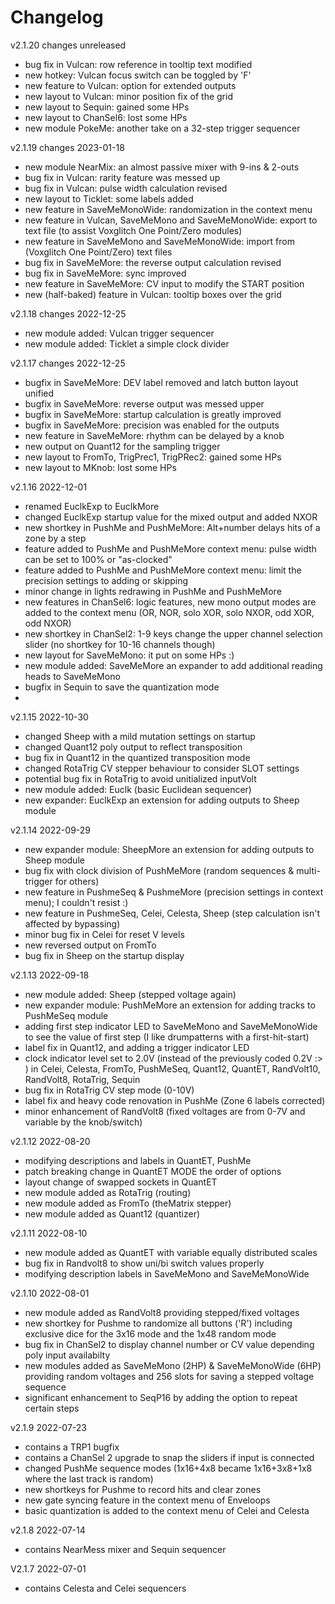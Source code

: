# Changelog

v2.1.20 changes unreleased
- bug fix in Vulcan: row reference in tooltip text modified
- new hotkey: Vulcan focus switch can be toggled by 'F'
- new feature to Vulcan: option for extended outputs
- new layout to Vulcan: minor position fix of the grid
- new layout to Sequin: gained some HPs
- new layout to ChanSel6: lost some HPs
- new module PokeMe: another take on a 32-step trigger sequencer

v2.1.19 changes 2023-01-18
- new module NearMix: an almost passive mixer with 9-ins & 2-outs
- bug fix in Vulcan: rarity feature was messed up
- bug fix in Vulcan: pulse width calculation revised
- new layout to Ticklet: some labels added
- new feature in SaveMeMonoWide: randomization in the context menu
- new feature in Vulcan, SaveMeMono and SaveMeMonoWide: export to text file (to assist Voxglitch One Point/Zero modules)
- new feature in SaveMeMono and SaveMeMonoWide: import from (Voxglitch One Point/Zero) text files
- bug fix in SaveMeMore: the reverse output calculation revised
- bug fix in SaveMeMore: sync improved
- new feature in SaveMeMore: CV input to modify the START position
- new (half-baked) feature in Vulcan: tooltip boxes over the grid

v2.1.18 changes  2022-12-25
- new module added: Vulcan trigger sequencer
- new module added: Ticklet a simple clock divider

v2.1.17 changes 2022-12-25
- bugfix in SaveMeMore: DEV label removed and latch button layout unified
- bugfix in SaveMeMore: reverse output was messed upper
- bugfix in SaveMeMore: startup calculation is greatly improved
- bugfix in SaveMeMore: precision was enabled for the outputs
- new feature in SaveMeMore: rhythm can be delayed by a knob
- new output on Quant12 for the sampling trigger
- new layout to FromTo, TrigPrec1, TrigPRec2: gained some HPs
- new layout to MKnob: lost some HPs

v2.1.16 2022-12-01
- renamed EuclkExp to EuclkMore
- changed EuclkExp startup value for the mixed output and added NXOR
- new shortkey in PushMe and PushMeMore: Alt+number delays hits of a zone by a step
- feature added to PushMe and PushMeMore context menu: pulse width can be set to 100% or "as-clocked"
- feature added to PushMe and PushMeMore context menu: limit the precision settings to adding or skipping
- minor change in lights redrawing in PushMe and PushMeMore
- new features in ChanSel6: logic features, new mono output modes are added to the context menu (OR, NOR, solo XOR, solo NXOR, odd XOR, odd NXOR)
- new shortkey in ChanSel2: 1-9 keys change the upper channel selection slider (no shortkey for 10-16 channels though)
- new layout for SaveMeMono: it put on some HPs :)
- new module added: SaveMeMore an expander to add additional reading heads to SaveMeMono
- bugfix in Sequin to save the quantization mode
- 
v2.1.15 2022-10-30
- changed Sheep with a mild mutation settings on startup 
- changed Quant12 poly output to reflect transposition
- bug fix in Quant12 in the quantized transposition mode
- changed RotaTrig CV stepper behaviour to consider SLOT settings
- potential bug fix in RotaTrig to avoid unitialized inputVolt
- new module added: Euclk (basic Euclidean sequencer)
- new expander: EuclkExp an extension for adding outputs to Sheep module

v2.1.14 2022-09-29
- new expander module: SheepMore an extension for adding outputs to Sheep module
- bug fix with clock division of PushMeMore (random sequences & multi-trigger for others)
- new feature in PushmeSeq & PushmeMore (precision settings in context menu); I couldn't resist :)
- new feature in PushmeSeq, Celei, Celesta, Sheep (step calculation isn't affected by bypassing)
- minor bug fix in Celei for reset V levels
- new reversed output on FromTo
- bug fix in Sheep on the startup display

v2.1.13 2022-09-18
- new module added: Sheep (stepped voltage again)
- new expander module: PushMeMore an extension for adding tracks to PushMeSeq module
- adding first step indicator LED to SaveMeMono and SaveMeMonoWide to see the value of first step (I like drumpatterns with a first-hit-start)
- label fix in Quant12, and adding a trigger indicator LED
- clock indicator level set to 2.0V (instead of the previously coded 0.2V :> ) in Celei, Celesta, FromTo, PushMeSeq, Quant12, QuantET, RandVolt10, RandVolt8, RotaTrig, Sequin
- bug fix in RotaTrig CV step mode (0-10V)
- label fix and heavy code renovation in PushMe (Zone 6 labels corrected)
- minor enhancement of RandVolt8 (fixed voltages are from 0-7V and variable by the knob/switch)

v2.1.12 2022-08-20
- modifying descriptions and labels in QuantET, PushMe
- patch breaking change in QuantET MODE the order of options
- layout change of swapped sockets in QuantET
- new module added as RotaTrig (routing)
- new module added as FromTo (theMatrix stepper)
- new module added as Quant12 (quantizer)

v2.1.11 2022-08-10
- new module added as QuantET with variable equally distributed scales
- bug fix in Randvolt8 to show uni/bi switch values properly
- modifying description labels in SaveMeMono and SaveMeMonoWide

v2.1.10 2022-08-01
- new module added as RandVolt8 providing stepped/fixed voltages 
- new shortkey for Pushme to randomize all buttons ('R') including exclusive dice for the 3x16 mode and the 1x48 random mode
- bug fix in ChanSel2 to display channel number or CV value depending poly input availabilty
- new modules added as SaveMeMono (2HP) & SaveMeMonoWide (6HP) providing random voltages and 256 slots for saving a stepped voltage sequence
- significant enhancement to SeqP16 by adding the option to repeat certain steps

v2.1.9 2022-07-23
- contains a TRP1 bugfix
- contains a ChanSel 2 upgrade to snap the sliders if input is connected
- changed PushMe sequence modes (1x16+4x8 became 1x16+3x8+1x8 where the last track is random)
- new shortkeys for Pushme to record hits and clear zones
- new gate syncing feature in the context menu of Enveloops
- basic quantization is added to the context menu of Celei and Celesta

v2.1.8 2022-07-14
- contains NearMess mixer and Sequin sequencer

V2.1.7 2022-07-01
- contains Celesta and Celei sequencers
